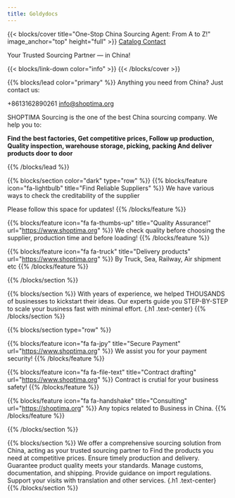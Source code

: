 ```yaml
---
title: Goldydocs
---
```


{{< blocks/cover title="One-Stop China Sourcing Agent: From A to Z!" image_anchor="top" height="full" >}}
<a class="btn btn-lg btn-primary me-3 mb-4" href="/docs/">
  Catalog <i class="fas fa-arrow-alt-circle-right ms-2"></i>
</a>
<a class="btn btn-lg btn-secondary me-3 mb-4" href="https://t.me/shoptima">
  Contact<i class="fab fa-telegram ms-2 "></i>
</a>
<p class="lead mt-5">Your Trusted Sourcing Partner &mdash; in China!</p>
{{< blocks/link-down color="info" >}}
{{< /blocks/cover >}}


{{% blocks/lead color="primary" %}}
Anything you need from China? Just contact us: 

<i class="fas fa-phone ms-2"></i> +8613162890261
<i class="fas fa-envelope"></i> info@shoptima.org

SHOPTIMA Sourcing is the one of the best China sourcing company. We help you to:

**Find the best factories, Get competitive prices, Follow up production, Quality inspection, warehouse storage, picking, packing And deliver products door to door**

{{% /blocks/lead %}}


{{% blocks/section color="dark" type="row" %}}
{{% blocks/feature icon="fa-lightbulb" title="Find Reliable Suppliers" %}}
We have various ways to check the creditability of the supplier

Please follow this space for updates!
{{% /blocks/feature %}}


{{% blocks/feature icon="fa fa-thumbs-up" title="Quality Assurance!" url="https://www.shoptima.org" %}}
We check quality before choosing the supplier, production time and before loading!
{{% /blocks/feature %}}


{{% blocks/feature icon="fa fa-truck" title="Delivery products" url="https://www.shoptima.org" %}}
By Truck, Sea, Railway, Air shipment etc 
{{% /blocks/feature %}}


{{% /blocks/section %}}


{{% blocks/section %}}
With years of experience, we helped THOUSANDS of businesses to kickstart their ideas.
Our experts guide you STEP-BY-STEP to scale your business fast with minimal effort.
{.h1 .text-center}
{{% /blocks/section %}}


{{% blocks/section type="row" %}}

{{% blocks/feature icon="fa fa-jpy" title="Secure Payment"
    url="https://www.shoptima.org" %}}
We assist you for your payment security!
{{% /blocks/feature %}}

{{% blocks/feature icon="fa fa-file-text" title="Contract drafting"
    url="https://www.shoptima.org" %}}
Contract is crutial for your business safety!
{{% /blocks/feature %}}

{{% blocks/feature icon="fa fa-handshake" title="Consulting"
    url="https://shoptima.org" %}}
Any topics related to Business in China.
{{% /blocks/feature %}}

{{% /blocks/section %}}


{{% blocks/section %}}
We offer a comprehensive sourcing solution from China, acting as your trusted sourcing partner to Find the products you need at competitive prices. Ensure timely production and delivery.
Guarantee product quality meets your standards.
Manage customs, documentation, and shipping.
Provide guidance on import regulations.
Support your visits with translation and other services.
{.h1 .text-center}
{{% /blocks/section %}}
